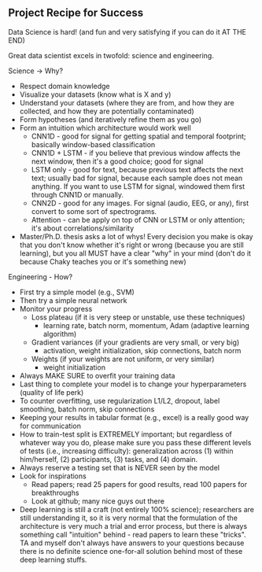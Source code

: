 ## Project Recipe for Success

Data Science is hard! (and fun and very satisfying if you can do it AT THE END)

Great data scientist excels in twofold: science and engineering.

Science -> Why?
- Respect domain knowledge
- Visualize your datasets (know what is X and y)
- Understand your datasets (where they are from, and how they are collected, and how they are potentially contaminated)
- Form hypotheses (and iteratively refine them as you go)
- Form an intuition which architecture would work well
  - CNN1D - good for signal for getting spatial and temporal footprint; basically window-based classification
  - CNN1D + LSTM - if you believe that previous window affects the next window, then it's a good choice; good for signal
  - LSTM only - good for text, because previous text affects the next text; usually bad for signal, because each sample does not mean anything.  If you want to use LSTM for signal, windowed them first through CNN1D or manually.
  - CNN2D - good for any images. For signal (audio, EEG, or any), first convert to some sort of spectrograms.
  - Attention - can be apply on top of CNN or LSTM or only attention; it's about correlations/similarity
- Master/Ph.D. thesis asks a lot of whys!  Every decision you make is okay that you don't know whether it's right or wrong (because you are still learning), but you all MUST have a clear "why" in your mind (don't do it because Chaky teaches you or it's something new)

Engineering - How?
- First try a simple model (e.g., SVM)
- Then try a simple neural network
- Monitor your progress
  - Loss plateau (if it is very steep or unstable, use these techniques)
    - learning rate, batch norm, momentum, Adam (adaptive learning algorithm)
  - Gradient variances (if your gradients are very small, or very big)
    - activation, weight initialization, skip connections, batch norm
  - Weights (if your weights are not uniform, or very similar)
    - weight initialization 
- Always MAKE SURE to overfit your training data
- Last thing to complete your model is to change your hyperparameters (quality of life perk)
- To counter overfitting, use regularization L1/L2, dropout, label smoothing, batch norm, skip connections     
- Keeping your results in tabular format (e.g., excel) is a really good way for communication
- How to train-test split is EXTREMELY important; but regardless of whatever way you do, please make sure you pass these different levels of tests (i.e., increasing difficulty): generalization across (1) within him/herself, (2) participants, (3) tasks, and (4) domain.
- Always reserve a testing set that is NEVER seen by the model
- Look for inspirations
  - Read papers; read 25 papers for good results, read 100 papers for breakthroughs
  - Look at github; many nice guys out there
- Deep learning is still a craft (not entirely 100% science); researchers are still understanding it, so it is very normal that the formulation of the architecture is very much a trial and error process, but there is always something call "intuition" behind - read papers to learn these "tricks".  TA and myself don't always have answers to your questions because there is no definite science one-for-all solution behind most of these deep learning stuffs.

